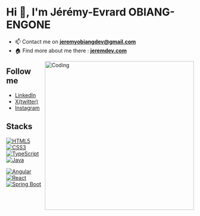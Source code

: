 <h1 align="start">Hi 👋, I'm Jérémy-Evrard OBIANG-ENGONE</h1>

- 📫 Contact me on **jeremyobiangdev@gmail.com**
- 🏠 Find more about me there : **[jeremdev.com](https://www.jerems.dev/)**

<img align="right" alt="Coding" width="400" src="https://media3.giphy.com/media/v1.Y2lkPTc5MGI3NjExM2dkOHFjdnUzdDd3MTViMGE1bjVxenVvanpqZXRuMXprZnpocXQ1MiZlcD12MV9pbnRlcm5hbF9naWZfYnlfaWQmY3Q9Zw/nbr4zVb3rQKsIR3o5d/giphy.gif">

## Follow me

- [LinkedIn](https://www.linkedin.com/in/j%C3%A9r%C3%A9my-evrard-obiang-engone-257436247/)
- [X(twitter)](https://www.linkedin.com/in/j%C3%A9r%C3%A9my-evrard-obiang-engone-257436247/)
- [Instagram](https://www.linkedin.com/in/j%C3%A9r%C3%A9my-evrard-obiang-engone-257436247/)

## Stacks

[![HTML5](https://img.shields.io/badge/-HTML5-000?&logo=HTML5&logoColor=E34F26)](https://www.w3.org/html/)
[![CSS3](https://img.shields.io/badge/-CSS3-000?&logo=CSS3&logoColor=1572B6)](https://developer.mozilla.org/fr/docs/Web/CSS)
[![TypeScript](https://img.shields.io/badge/-TypeScrypt-000?&logo=TypeScript)](https://developer.mozilla.org/en-US/docs/Web/JavaScript)
[![Java](https://img.shields.io/badge/-Java-000?&logo=Java&logoColor=0074bd)](https://www.java.com/)

[![Angular](https://img.shields.io/badge/-Angular-000?&logo=Angular&logoColor=b52e31)](https://angular.org/)
[![React](https://img.shields.io/badge/-React-000?&logo=React&logoColor=1572B6)](https://angular.org/)
[![Spring Boot](https://img.shields.io/badge/-SpringBoot-000?&logo=SpringBoot&logoColor=4FC08D)](https://spring.io/)

